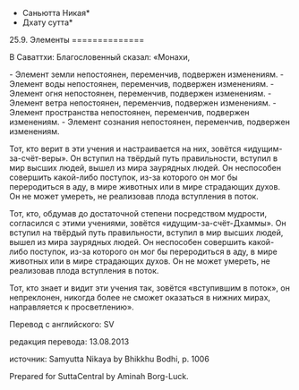 * Саньютта Никая*
* Дхату сутта*

25\.9\. Элементы
\=\=\=\=\=\=\=\=\=\=\=\=\=\=

В Саваттхи: Благословенный сказал: «Монахи,

\- Элемент земли непостоянен, переменчив, подвержен изменениям\.
\- Элемент воды непостоянен, переменчив, подвержен изменениям\.
\- Элемент огня непостоянен, переменчив, подвержен изменениям\.
\- Элемент ветра непостоянен, переменчив, подвержен изменениям\.
\- Элемент пространства непостоянен, переменчив, подвержен изменениям\.
\- Элемент сознания непостоянен, переменчив, подвержен изменениям\.

Тот, кто верит в эти учения и настраивается на них, зовётся «идущим\-за\-счёт\-веры»\. Он вступил на твёрдый путь правильности, вступил в мир высших людей, вышел из мира заурядных людей\. Он неспособен совершить какой\-либо поступок, из\-за которого он мог бы переродиться в аду, в мире животных или в мире страдающих духов\. Он не может умереть, не реализовав плода вступления в поток\.

Тот, кто, обдумав до достаточной степени посредством мудрости, согласился с этими учениями, зовётся «идущим\-за\-счёт\-Дхаммы»\. Он вступил на твёрдый путь правильности, вступил в мир высших людей, вышел из мира заурядных людей\. Он неспособен совершить какой\-либо поступок, из\-за которого он мог бы переродиться в аду, в мире животных или в мире страдающих духов\. Он не может умереть, не реализовав плода вступления в поток\.

Тот, кто знает и видит эти учения так, зовётся «вступившим в поток», он непреклонен, никогда более не сможет оказаться в нижних мирах, направляется к просветлению»\.

Перевод с английского: SV

редакция перевода: 13\.08\.2013

источник: Samyutta Nikaya by Bhikkhu Bodhi, p\. 1006

Prepared for SuttaCentral by Aminah Borg\-Luck\.